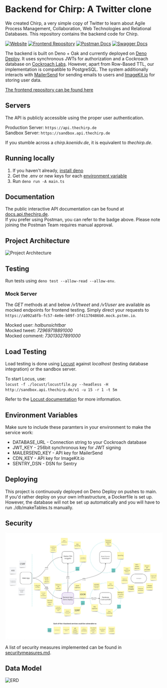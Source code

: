 # Backend for Chirp: A Twitter clone

We created Chirp, a very simple copy of Twitter to learn about Agile Process Management, Collaboration, Web Technologies and Relational Databases. This repository contains the backend code for Chirp.

[![Website](https://img.shields.io/website?down_message=Offline&label=API%20Status&up_message=Online&url=https%3A%2F%2Fapi.thechirp.de%2Fhealth)](https://api.thechirp.de)
[![Frontend Repository](https://img.shields.io/badge/Repository-Frontend-blue)](https://github.com/TobiasAschenbrenner/twitter-clone-frontend)
[![Postman Docs](https://img.shields.io/badge/Docs-Postman-orange)](https://lively-flare-730471.postman.co/workspace/Chirp~afca99b0-c47a-4215-8c99-a25d79e212a0/api/15277022-5be5-4bf6-b392-4d909e436d00)
[![Swagger Docs](https://img.shields.io/badge/Docs-Swagger%20UI-green)](https://docs.api.thechirp.de)

The backend is built on Deno + Oak and currently deployed on [Deno Deploy](https://deno.dev). It uses synchronous JWTs for authorization and a Cockroach database on [Cockroach Labs](https://www.cockroachlabs.com). However, apart from Row-Based TTL, our implementation is compatible to PostgreSQL.
The system additionally interacts with [MailerSend](https://mailersend.com) for sending emails to users and [ImageKit.io](https://imagekit.io) for storing user data.

[The frontend repository can be found here](https://github.com/TobiasAschenbrenner/twitter-clone-frontend)

## Servers

The API is publicly accessible using the proper user authentication.

Production Server: `https://api.thechirp.de`  
Sandbox Server: `https://sandbox.api.thechirp.de`

If you stumble across a *chirp.koenidv.de*, it is equivalent to *thechirp.de*.

## Running locally

1. If you haven't already, [install deno](https://deno.land/manual@v1.32.1/getting_started/installation)
2. Get the .env or new keys for each [environment variable](#environment-variables)
3. Run `deno run -A main.ts`

## Documentation

The public interactive API documentation can be found at [docs.api.thechirp.de](https://docs.api.thechirp.de).  
If you prefer using Postman, you can refer to the badge above. Please note joining the Postman Team requires manual approval.

## Project Architecture

![Project Architecture](https://user-images.githubusercontent.com/32238636/234537319-c985eb14-b7b1-4aee-9dec-dc9f81e96af7.png)

## Testing

Run tests using `deno test --allow-read --allow-env`.

### Mock Server

The *GET* methods at and below */v1/tweet* and */v1/user* are available as mocked endpoints for frontend testing. Simply direct your requests to `https://a092a8fb-fc57-4e0e-b09f-3f41170486b0.mock.pstmn.io`.

Mocked user: *halbunsichtbar*  
Mocked tweet: *72969718891000*  
Mocked comment: *73013027891000*  

## Load Testing

Load testing is done using [Locust](https://locust.io) against *localhost* (testing database integration) or the sandbox server.

To start Locus, use:  
`locust -f ./locust/locustfile.py --headless -H http://sandbox.api.thechirp.de/v1 -u 15 -r 1 -t 5m`

Refer to the [Locust documentation](https://docs.locust.io/en/stable/configuration.html) for more information.

## Environment Variables

Make sure to include these paramters in your environment to make the service work:

- DATABASE_URL - Connection string to your Cockroach database
- JWT_KEY - 256bit synchronous key for JWT signing
- MAILERSEND_KEY - API key for MailerSend
- CDN_KEY - API key for ImageKit.io
- SENTRY_DSN - DSN for Sentry

## Deploying

This project is continuously deployed on Deno Deploy on pushes to main.  
If you'd rather deploy on your own infrastructure, a Dockerfile is set up.
However, the database will not be set up automatically and you will have to run ./db/makeTables.ts manually.

## Security

[![Threat Model](.docs-assets/ThreatModel_miro.png)](.docs-assets/ThreatModel_miro.png)

A list of security measures implemented can be found in [securitymeasures.md](securitymeasures.md).

## Data Model

![ERD](https://user-images.githubusercontent.com/32238636/233807862-48738e40-b229-41fc-9754-92294f36f34a.png)
